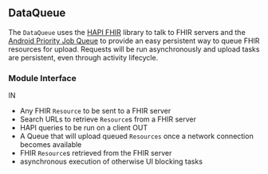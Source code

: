 DataQueue
---------
The `DataQueue` uses the [HAPI FHIR][hapi] library to talk to FHIR servers and the [Android Priority Job Queue][jobqueue] to provide an easy persistent way to queue FHIR resources for upload.
Requests will be run asynchronously and upload tasks are persistent, even through activity lifecycle.

### Module Interface

IN
- Any FHIR `Resource` to be sent to a FHIR server
- Search URLs to retrieve `Resource`s from a FHIR server
- HAPI queries to be run on a client
OUT
- A Queue that will upload queued `Resources` once a network connection becomes available
- FHIR `Resource`s retrieved from the FHIR server
- asynchronous execution of otherwise UI blocking tasks


[hapi]: http://hapifhir.io
[jobqueue]: https://github.com/yigit/android-priority-jobqueue

